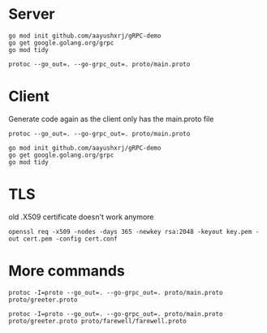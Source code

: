 # Server
```
go mod init github.com/aayushxrj/gRPC-demo
go get google.golang.org/grpc
go mod tidy
```
```
protoc --go_out=. --go-grpc_out=. proto/main.proto
```

# Client 
Generate code again as the client only has the main.proto file 

```
protoc --go_out=. --go-grpc_out=. proto/main.proto
```
```
go mod init github.com/aayushxrj/gRPC-demo
go get google.golang.org/grpc
go mod tidy
```
# TLS

old .X509 certificate doesn't work anymore

```
openssl req -x509 -nodes -days 365 -newkey rsa:2048 -keyout key.pem -out cert.pem -config cert.conf  
```

# More commands 
```
protoc -I=proto --go_out=. --go-grpc_out=. proto/main.proto proto/greeter.proto
```
```
protoc -I=proto --go_out=. --go-grpc_out=. proto/main.proto proto/greeter.proto proto/farewell/farewell.proto
```

